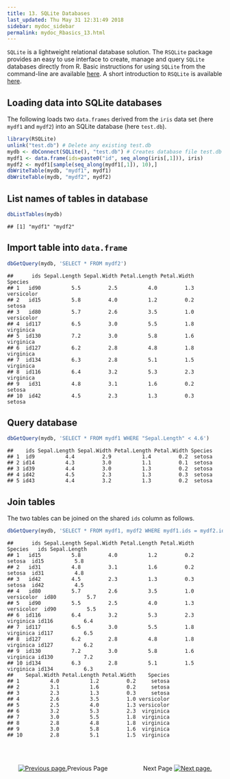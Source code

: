 ```yaml
---
title: 13. SQLite Databases
last_updated: Thu May 31 12:31:49 2018
sidebar: mydoc_sidebar
permalink: mydoc_Rbasics_13.html
---
```


`SQLite` is a lightweight relational database solution. The `RSQLite` package provides an easy to use interface to create, manage and query `SQLite` databases directly from R. Basic instructions
for using `SQLite` from the command-line are available [here](https://www.sqlite.org/cli.html). A short introduction to `RSQLite` is available [here](https://github.com/rstats-db/RSQLite/blob/master/vignettes/RSQLite.Rmd).

## Loading data into SQLite databases

The following loads two `data.frames` derived from the `iris` data set (here `mydf1` and `mydf2`) 
into an SQLite database (here `test.db`).


```r
library(RSQLite)
unlink("test.db") # Delete any existing test.db
mydb <- dbConnect(SQLite(), "test.db") # Creates database file test.db
mydf1 <- data.frame(ids=paste0("id", seq_along(iris[,1])), iris)
mydf2 <- mydf1[sample(seq_along(mydf1[,1]), 10),]
dbWriteTable(mydb, "mydf1", mydf1)
dbWriteTable(mydb, "mydf2", mydf2)
```

## List names of tables in database


```r
dbListTables(mydb)
```

```
## [1] "mydf1" "mydf2"
```

## Import table into `data.frame`


```r
dbGetQuery(mydb, 'SELECT * FROM mydf2')
```

```
##      ids Sepal.Length Sepal.Width Petal.Length Petal.Width    Species
## 1   id90          5.5         2.5          4.0         1.3 versicolor
## 2   id15          5.8         4.0          1.2         0.2     setosa
## 3   id80          5.7         2.6          3.5         1.0 versicolor
## 4  id117          6.5         3.0          5.5         1.8  virginica
## 5  id130          7.2         3.0          5.8         1.6  virginica
## 6  id127          6.2         2.8          4.8         1.8  virginica
## 7  id134          6.3         2.8          5.1         1.5  virginica
## 8  id116          6.4         3.2          5.3         2.3  virginica
## 9   id31          4.8         3.1          1.6         0.2     setosa
## 10  id42          4.5         2.3          1.3         0.3     setosa
```

## Query database


```r
dbGetQuery(mydb, 'SELECT * FROM mydf1 WHERE "Sepal.Length" < 4.6')
```

```
##    ids Sepal.Length Sepal.Width Petal.Length Petal.Width Species
## 1  id9          4.4         2.9          1.4         0.2  setosa
## 2 id14          4.3         3.0          1.1         0.1  setosa
## 3 id39          4.4         3.0          1.3         0.2  setosa
## 4 id42          4.5         2.3          1.3         0.3  setosa
## 5 id43          4.4         3.2          1.3         0.2  setosa
```

## Join tables

The two tables can be joined on the shared `ids` column as follows. 


```r
dbGetQuery(mydb, 'SELECT * FROM mydf1, mydf2 WHERE mydf1.ids = mydf2.ids')
```

```
##      ids Sepal.Length Sepal.Width Petal.Length Petal.Width    Species   ids Sepal.Length
## 1   id15          5.8         4.0          1.2         0.2     setosa  id15          5.8
## 2   id31          4.8         3.1          1.6         0.2     setosa  id31          4.8
## 3   id42          4.5         2.3          1.3         0.3     setosa  id42          4.5
## 4   id80          5.7         2.6          3.5         1.0 versicolor  id80          5.7
## 5   id90          5.5         2.5          4.0         1.3 versicolor  id90          5.5
## 6  id116          6.4         3.2          5.3         2.3  virginica id116          6.4
## 7  id117          6.5         3.0          5.5         1.8  virginica id117          6.5
## 8  id127          6.2         2.8          4.8         1.8  virginica id127          6.2
## 9  id130          7.2         3.0          5.8         1.6  virginica id130          7.2
## 10 id134          6.3         2.8          5.1         1.5  virginica id134          6.3
##    Sepal.Width Petal.Length Petal.Width    Species
## 1          4.0          1.2         0.2     setosa
## 2          3.1          1.6         0.2     setosa
## 3          2.3          1.3         0.3     setosa
## 4          2.6          3.5         1.0 versicolor
## 5          2.5          4.0         1.3 versicolor
## 6          3.2          5.3         2.3  virginica
## 7          3.0          5.5         1.8  virginica
## 8          2.8          4.8         1.8  virginica
## 9          3.0          5.8         1.6  virginica
## 10         2.8          5.1         1.5  virginica
```


<br><br><center><a href="mydoc_Rbasics_12.html"><img src="images/left_arrow.png" alt="Previous page."></a>Previous Page &nbsp; &nbsp; &nbsp; &nbsp; &nbsp; &nbsp; &nbsp; &nbsp; &nbsp; &nbsp; Next Page
<a href="mydoc_Rbasics_14.html"><img src="images/right_arrow.png" alt="Next page."></a></center>
